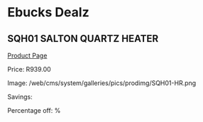 
# Ebucks Dealz
## SQH01 SALTON QUARTZ HEATER
[Product Page](https://www.ebucks.com/web/shop/productSelected.do?prodId=1155315010&catId=704982758)

Price: R939.00

Image: /web/cms/system/galleries/pics/prodimg/SQH01-HR.png

Savings: 

Percentage off: %
	